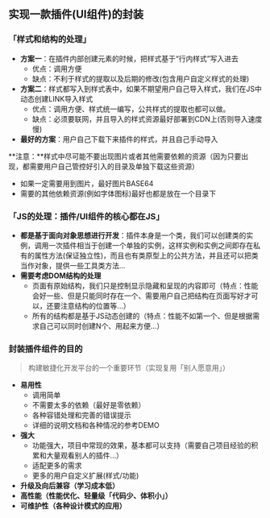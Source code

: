 ## 实现一款插件(UI组件)的封装

### 「样式和结构的处理」

- **方案一**：在插件内部创建元素的时候，把样式基于“行内样式”写入进去 
  - 优点：调用方便
  - 缺点：不利于样式的提取以及后期的修改(包含用户自定义样式的处理)
- **方案二**：样式都写入到样式表中，如果不期望用户自己导入样式，我们在JS中动态创建LINK导入样式
  - 优点：调用方便、样式统一编写，公共样式的提取也都可以做。
  - 缺点：必须要联网，并且导入的样式资源最好部署到CDN上(否则导入速度慢)
- **最好的方案**：用户自己下载下来插件的样式，并且自己手动导入

​        **注意：**样式中尽可能不要出现图片或者其他需要依赖的资源（因为只要出现，都需要用户自己管控好引入的目录及单独下载这些资源）

- 如果一定需要用到图片，最好图片BASE64
- 需要的其他依赖资源(例如字体图标)最好也都是放在一个目录下

### 「JS的处理：插件/UI组件的核心都在JS」

- **都是基于面向对象思想进行开发**：插件本身是一个类，我们可以创建类的实例，调用一次插件相当于创建一个单独的实例，这样实例和实例之间即存在私有的属性方法(保证独立性)，而且也有类原型上的公共方法，并且还可以把类当作对象，提供一些工具类方法...
- **需要考虑DOM结构的处理**
  - 页面有原始结构，我们只是控制显示隐藏和呈现的内容即可（特点：性能会好一些、但是只能同时存在一个、需要用户自己把结构在页面写好才可以，还要注意结构的位置等...）
  - 所有的结构都是基于JS动态创建的（特点：性能不如第一个、但是根据需求自己可以同时创建N个、用起来方便...）

###  封装插件组件的目的

> 构建敏捷化开发平台的一个重要环节（实现复用「别人愿意用」）

- **易用性**
  - 调用简单
  - 不需要太多的依赖（最好是零依赖）
  - 各种容错处理和完善的错误提示
  - 详细的说明文档和各种情况的参考DEMO
- **强大**
  - 功能强大，项目中常现的效果，基本都可以支持（需要自己项目经验的积累和大量观看别人的插件...）
  - 适配更多的需求
  - 更多的用户自定义扩展(样式/功能)
- **升级及向后兼容（学习成本低）**
- **高性能（性能优化、轻量级「代码少、体积小」）**
- **可维护性（各种设计模式的应用）**